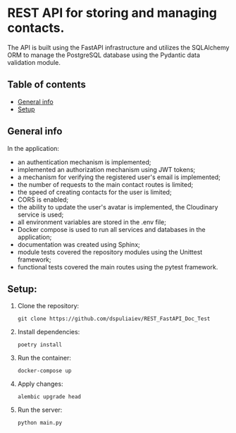 # REST API for storing and managing contacts. 
The API is built using the FastAPI infrastructure and utilizes the SQLAlchemy ORM to manage the PostgreSQL database using the Pydantic data validation module.

## Table of contents
* [General info](#general-info)
* [Setup](#setup)

## General info
In the application:
*  an authentication mechanism is implemented;
*  implemented an authorization mechanism using JWT tokens;
*  a mechanism for verifying the registered user's email is implemented;
*  the number of requests to the main contact routes is limited; 
*  the speed of creating contacts for the user is limited;
*  CORS is enabled;
*  the ability to update the user's avatar is implemented, the Cloudinary service is used;
*  all environment variables are stored in the .env file; 
*  Docker compose is used to run all services and databases in the application;
*  documentation was created using Sphinx;
*  module tests covered the repository modules using the Unittest framework; 
*  functional tests covered the main routes using the pytest framework.


## Setup:

1. Clone the repository:
    ```
    git clone https://github.com/dspuliaiev/REST_FastAPI_Doc_Test
    ```

2. Install dependencies:
    ```
    poetry install
    ```

3. Run the container:
    ```
    docker-compose up
    ```

4. Apply changes:
    ```
    alembic upgrade head
    ```

5. Run the server:
    ```
    python main.py
    ```


